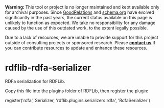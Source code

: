 **Warning:** This tool or project is no longer maintained and kept available only for archival purposes. Since [GoodRelations](http://purl.org/goodrelations/) and [schema.org](http://schema.org/) have evolved significantly in the past years, the current status available on this page is unlikely to function as expected. We take no responsibility for any damage caused by the use of this outdated work, to the extent legally possible.

Due to a lack of resources, we are unable to provide support for this project outside of consulting projects or sponsored research. Please **[contact us](https://www.unibw.de/ebusiness/contact/)** if you can contribute resources to update and enhance these resources.


rdflib-rdfa-serializer
======================

RDFa serialization for RDFLib.

Copy this file into the plugins folder of RDFLib, then register the plugin:

  register('rdfa', Serializer,
                'rdflib.plugins.serializers.rdfa', 'RdfaSerializer')

